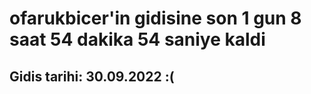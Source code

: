 # ofarukbicer'in gidisine son 1 gun 8 saat 54 dakika 54 saniye kaldi

## Gidis tarihi: 30.09.2022 :(